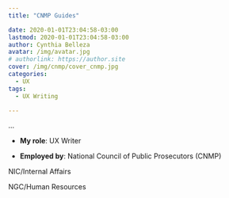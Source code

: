 ```yaml
---
title: "CNMP Guides"

date: 2020-01-01T23:04:58-03:00
lastmod: 2020-01-01T23:04:58-03:00
author: Cynthia Belleza
avatar: /img/avatar.jpg
# authorlink: https://author.site
cover: /img/cnmp/cover_cnmp.jpg
categories:
  - UX 
tags:
  - UX Writing  

---
```


...

<!--more-->

* **My role**: UX Writer

* **Employed by**: National Council of Public Prosecutors (CNMP)

NIC/Internal Affairs

NGC/Human Resources



